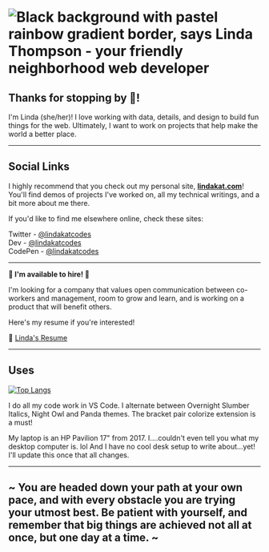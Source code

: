 # ![Black background with pastel rainbow gradient border, says Linda Thompson - your friendly neighborhood web developer](https://raw.githubusercontent.com/lindakatcodes/<OWNER>/<OWNER>/GitHub-Header.jpg)

## Thanks for stopping by 👋!

I'm Linda (she/her)! I love working with data, details, and design to build fun things for the web. Ultimately, I want to work on projects that help make the world a better place.

----

## Social Links

I highly recommend that you check out my personal site, **[lindakat.com](https://www.lindakat.com)**!
<br>
You'll find demos of projects I've worked on, all my technical writings, and a bit more about me there.

If you'd like to find me elsewhere online, check these sites:

Twitter - [@lindakatcodes](https://twitter.com/lindakatcodes)
<br>
Dev - [@lindakatcodes](https://dev.to/lindakatcodes)
<br>
CodePen - [@lindakatcodes](https://codepen.io/lindakatcodes)

----

**🌟 I'm available to hire! 🌟**

I'm looking for a company that values open communication between co-workers and management, room to grow and learn, and is working on a product that will benefit others.

Here's my resume if you're interested!

📄 [Linda's Resume](https://drive.google.com/file/d/1VPrD-VNHA-gQZOnvadOtQITEZ4ggD8kb/edit)

----

## Uses

[![Top Langs](https://github-readme-stats.vercel.app/api/top-langs/?username=lindakatcodes&hide=PHP&count_private=true&show_icons=true&theme=nightowl&layout=compact&card_width=255)](https://github.com/anuraghazra/github-readme-stats)

I do all my code work in VS Code. I alternate between Overnight Slumber Italics, Night Owl and Panda themes. The bracket pair colorize extension is a must!

My laptop is an HP Pavilion 17" from 2017. I....couldn't even tell you what my desktop computer is. lol And I have no cool desk setup to write about...yet! I'll update this once that all changes.

----

## ~ You are headed down your path at your own pace, and with every obstacle you are trying your utmost best. Be patient with yourself, and remember that big things are achieved not all at once, but one day at a time. ~
